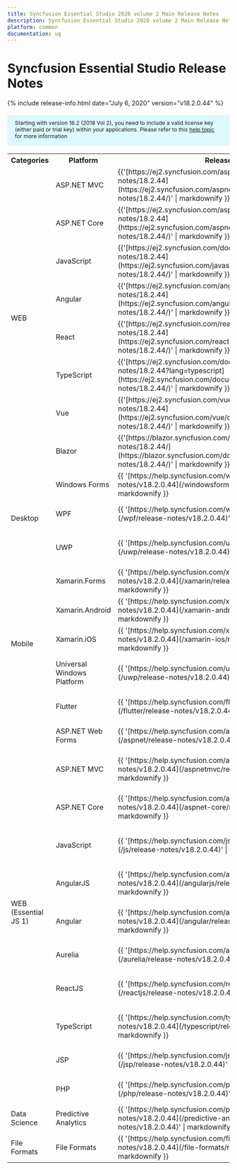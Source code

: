 ```yaml
---
title: Syncfusion Essential Studio 2020 volume 2 Main Release Notes  
description: Syncfusion Essential Studio 2020 volume 2 Main Release Notes  
platform: common
documentation: ug
---
```


# Syncfusion Essential Studio  Release Notes  

{% include release-info.html date="July 6, 2020"   version="v18.2.0.44" %} 

<style>
#license {
    font-size: .88em!important;
margin-top: 1.5em;     margin-bottom: 1.5em;
    background-color: #def8ff;
    padding: 10px 17px 14px;
}
</style>

<div id="license">
Starting with version 16.2 (2018 Vol 2), you need to include a valid license key (either paid or trial key) within your applications. 
Please refer to this <a href="/common/essential-studio/licensing/license-key">help topic</a> for more information 
</div>



<table>
<tr>
<th>
Categories</th><th>
Platform</th><th>
Release Notes</th><th>
Read Me</th></tr>
<tr>
<td rowspan="8">
WEB 
</td>
<td>
ASP.NET MVC
</td>
<td>{{'[https://ej2.syncfusion.com/aspnetmvc/documentation/release-notes/18.2.44](https://ej2.syncfusion.com/aspnetmvc/documentation/release-notes/18.2.44/)' | markdownify }}
</td>
<td>{{'[http://files2.syncfusion.com/Installs/v18.2.0.44/ReadMe/web/ASPMVC.html](http://files2.syncfusion.com/Installs/v18.2.0.44/ReadMe/web/ASPMVC.html)' | markdownify }}
</td>
</tr>
<tr>
<td>
ASP.NET Core	
</td>
<td>{{'[https://ej2.syncfusion.com/aspnetcore/documentation/release-notes/18.2.44](https://ej2.syncfusion.com/aspnetcore/documentation/release-notes/18.2.44/)' | markdownify }}
</td>
<td>{{'[http://files2.syncfusion.com/Installs/v18.2.0.44/ReadMe/web/ASPNETCORE.html](http://files2.syncfusion.com/Installs/v18.2.0.44/ReadMe/web/ASPNETCORE.html)' | markdownify }}
</td>
</tr>
<tr>
<td>
JavaScript
</td>
<td>{{'[https://ej2.syncfusion.com/documentation/release-notes/18.2.44](https://ej2.syncfusion.com/javascript/documentation/release-notes/18.2.44/)' | markdownify }}
</td>
<td>{{'[http://files2.syncfusion.com/Installs/v18.2.0.44/ReadMe/web/JavaScript.html](http://files2.syncfusion.com/Installs/v18.2.0.44/ReadMe/web/JavaScript.html)' | markdownify }}
</td>
</tr>
<tr>
<td>
Angular
</td>
<td>{{'[https://ej2.syncfusion.com/angular/documentation/release-notes/18.2.44](https://ej2.syncfusion.com/angular/documentation/release-notes/18.2.44/)' | markdownify }}
</td>
<td>{{'[http://files2.syncfusion.com/Installs/v18.2.0.44/ReadMe/web/Angular.html](http://files2.syncfusion.com/Installs/v18.2.0.44/ReadMe/web/Angular.html)' | markdownify }}
</td>
</tr>
<tr>
<td>
React
</td>
<td>{{'[https://ej2.syncfusion.com/react/documentation/release-notes/18.2.44](https://ej2.syncfusion.com/react/documentation/release-notes/18.2.44/)' | markdownify }}
</td>
<td>{{'[http://files2.syncfusion.com/Installs/v18.2.0.44/ReadMe/web/React.html](http://files2.syncfusion.com/Installs/v18.2.0.44/ReadMe/web/React.html)' | markdownify }}
</td>
</tr>
<tr>
<td>
TypeScript
</td>
<td>{{'[https://ej2.syncfusion.com/documentation/release-notes/18.2.44?lang=typescript](https://ej2.syncfusion.com/documentation/release-notes/18.2.44/)' | markdownify }}
</td>
<td>{{'[http://files2.syncfusion.com/Installs/v18.2.0.44/ReadMe/web/TypeScript.html](http://files2.syncfusion.com/Installs/v18.2.0.44/ReadMe/web/TypeScript.html)' | markdownify }}
</td>
</tr>
<tr>
<td>
Vue
</td>
<td>{{'[https://ej2.syncfusion.com/vue/documentation/release-notes/18.2.44](https://ej2.syncfusion.com/vue/documentation/release-notes/18.2.44/)' | markdownify }}
</td>
<td>{{'[http://files2.syncfusion.com/Installs/v18.2.0.44/ReadMe/web/Vue.html](http://files2.syncfusion.com/Installs/v18.2.0.44/ReadMe/web/Vue.html)' | markdownify }}
</td>
</tr>
<tr>
<td>
Blazor
</td>
<td>{{'[https://blazor.syncfusion.com/documentation/release-notes/18.2.44/](https://blazor.syncfusion.com/documentation/release-notes/18.2.44/)' | markdownify }}
</td>
<td>{{'[http://files2.syncfusion.com/Installs/v18.2.0.44/ReadMe/web/Blazor.html](http://files2.syncfusion.com/Installs/v18.2.0.44/ReadMe/web/Blazor.html)' | markdownify }}
</td>
</tr>
<tr>
<td rowspan="3">
Desktop
</td>
<td>
Windows Forms
</td>
<td>{{ '[https://help.syncfusion.com/windowsforms/release-notes/v18.2.0.44](/windowsforms/release-notes/v18.2.0.44)' | markdownify }}
</td>
<td>{{ '[http://files2.syncfusion.com/Installs/v18.2.0.44/ReadMe/WindowsForms.html](http://files2.syncfusion.com/Installs/v18.2.0.44/ReadMe/WindowsForms.html)' | markdownify }}
</td>
</tr>
<tr>
<td>
WPF
</td>
<td>{{ '[https://help.syncfusion.com/wpf/release-notes/v18.2.0.44](/wpf/release-notes/v18.2.0.44)' | markdownify }}
</td>
<td>{{ '[http://files2.syncfusion.com/Installs/v18.2.0.44/ReadMe/WPF.html](http://files2.syncfusion.com/Installs/v18.2.0.44/ReadMe/WPF.html)' | markdownify }}
</td>
</tr>
<tr>
<td>
UWP
</td>
<td>{{ '[https://help.syncfusion.com/uwp/release-notes/v18.2.0.44](/uwp/release-notes/v18.2.0.44)' | markdownify }}
</td>
<td>{{ '[http://files2.syncfusion.com/Installs/v18.2.0.44/ReadMe/UniversalWindows.html](http://files2.syncfusion.com/Installs/v18.2.0.44/ReadMe/UniversalWindows.html)' | markdownify }}
</td>
</tr>
<tr>
<td rowspan="5">
Mobile
</td>
<td>
Xamarin.Forms
</td>
<td>{{ '[https://help.syncfusion.com/xamarin/release-notes/v18.2.0.44](/xamarin/release-notes/v18.2.0.44)' | markdownify }}
</td>
<td>{{ '[http://files2.syncfusion.com/Installs/v18.2.0.44/ReadMe/Xamarin_Forms.html](http://files2.syncfusion.com/Installs/v18.2.0.44/ReadMe/Xamarin_Forms.html)' | markdownify }}
</td>
</tr>
<tr>
<td>
Xamarin.Android
</td>
<td>{{ '[https://help.syncfusion.com/xamarin-android/release-notes/v18.2.0.44](/xamarin-android/release-notes/v18.2.0.44)' | markdownify }}
</td>
<td>{{ '[http://files2.syncfusion.com/Installs/v18.2.0.44/ReadMe/Xamarin_Forms.html](http://files2.syncfusion.com/Installs/v18.2.0.44/ReadMe/Xamarin_Forms.html)' | markdownify }}
</td>
</tr>
<tr>
<td>
Xamarin.iOS
</td>
<td>{{ '[https://help.syncfusion.com/xamarin-ios/release-notes/v18.2.0.44](/xamarin-ios/release-notes/v18.2.0.44)' | markdownify }}
</td>
<td>{{ '[http://files2.syncfusion.com/Installs/v18.2.0.44/ReadMe/Xamarin_Forms.html](http://files2.syncfusion.com/Installs/v18.2.0.44/ReadMe/Xamarin_Forms.html)' | markdownify }}
</td>
</tr>
<tr>
<td>
Universal Windows Platform
</td>
<td>{{ '[https://help.syncfusion.com/uwp/release-notes/v18.2.0.44](/uwp/release-notes/v18.2.0.44)' | markdownify }}
</td>
<td>{{ '[http://files2.syncfusion.com/Installs/v18.2.0.44/ReadMe/UniversalWindows.html](http://files2.syncfusion.com/Installs/v18.2.0.44/ReadMe/UniversalWindows.html)' | markdownify }}
</td>
</tr>
<tr>
<td>
Flutter
</td>
<td>{{ '[https://help.syncfusion.com/flutter/release-notes/v18.2.0.44](/flutter/release-notes/v18.2.0.44)' | markdownify }}
</td>
<td>{{ '[http://files2.syncfusion.com/Installs/v18.2.0.44/ReadMe/Flutter.html](http://files2.syncfusion.com/Installs/v18.2.0.44/ReadMe/Flutter.html)' | markdownify }}
</td>
</tr>
<tr>
<td rowspan="11">
WEB (Essential JS 1)
</td>
<td>
ASP.NET Web Forms
</td>
<td>{{ '[https://help.syncfusion.com/aspnet/release-notes/v18.2.0.44](/aspnet/release-notes/v18.2.0.44)' | markdownify }}
</td>
<td>{{ '[http://files2.syncfusion.com/Installs/v18.2.0.44/ReadMe/essential-js1/ASP.html](http://files2.syncfusion.com/Installs/v18.2.0.44/ReadMe/essential-js1/ASP.html)' | markdownify }}
</td>
</tr>
<tr>
<td>
ASP.NET MVC
</td>
<td>{{ '[https://help.syncfusion.com/aspnetmvc/release-notes/v18.2.0.44](/aspnetmvc/release-notes/v18.2.0.44)' | markdownify }}
</td>
<td>{{ '[http://files2.syncfusion.com/Installs/v18.2.0.44/ReadMe/essential-js1/ASPMVC.html](http://files2.syncfusion.com/Installs/v18.2.0.44/ReadMe/essential-js1/ASPMVC.html)' | markdownify }}
</td>
</tr>
<tr>
<td>
ASP.NET Core
</td>
<td>{{ '[https://help.syncfusion.com/aspnet-core/release-notes/v18.2.0.44](/aspnet-core/release-notes/v18.2.0.44)' | markdownify }}
</td>
<td>
{{ '[http://files2.syncfusion.com/Installs/v18.2.0.44/ReadMe/essential-js1/ASPNETCORE.html](http://files2.syncfusion.com/Installs/v18.2.0.44/ReadMe/essential-js1/ASPNETCORE.html)' | markdownify }}
</td>
</tr>
<tr>
<td>
JavaScript
</td>
<td>{{ '[https://help.syncfusion.com/js/release-notes/v18.2.0.44](/js/release-notes/v18.2.0.44)' | markdownify }}
</td>
<td>{{ '[http://files2.syncfusion.com/Installs/v18.2.0.44/ReadMe/essential-js1/JavaScript.html](http://files2.syncfusion.com/Installs/v18.2.0.44/ReadMe/essential-js1/JavaScript.html)' | markdownify }}
</td>
</tr>
<tr>
<td>
AngularJS
</td>
<td>{{ '[https://help.syncfusion.com/angularjs/release-notes/v18.2.0.44](/angularjs/release-notes/v18.2.0.44)' | markdownify }}
</td>
<td>{{ '[http://files2.syncfusion.com/Installs/v18.2.0.44/ReadMe/essential-js1/AngularJS.html](http://files2.syncfusion.com/Installs/v18.2.0.44/ReadMe/essential-js1/AngularJS.html)' | markdownify }}
</td>
</tr>
<tr>
<td>
Angular
</td>
<td>{{ '[https://help.syncfusion.com/angular/release-notes/v18.2.0.44](/angular/release-notes/v18.2.0.44)' | markdownify }}
</td>
<td>{{ '[http://files2.syncfusion.com/Installs/v18.2.0.44/ReadMe/essential-js1/Angular.html](http://files2.syncfusion.com/Installs/v18.2.0.44/ReadMe/essential-js1/Angular.html)' | markdownify }}
</td>
</tr>
<tr>
<td>
Aurelia
</td>
<td>{{ '[https://help.syncfusion.com/aurelia/release-notes/v18.2.0.44](/aurelia/release-notes/v18.2.0.44)' | markdownify }}
</td>
<td>{{ '[http://files2.syncfusion.com/Installs/v18.2.0.44/ReadMe/essential-js1/Aurelia.html](http://files2.syncfusion.com/Installs/v18.2.0.44/ReadMe/essential-js1/Aurelia.html)' | markdownify }}
</td>
</tr>
<tr>
<td>
ReactJS
</td>
<td>{{ '[https://help.syncfusion.com/reactjs/release-notes/v18.2.0.44](/reactjs/release-notes/v18.2.0.44)' | markdownify }}
</td>
<td>{{ '[http://files2.syncfusion.com/Installs/v18.2.0.44/ReadMe/essential-js1/ReactJS.html](http://files2.syncfusion.com/Installs/v18.2.0.44/ReadMe/essential-js1/ReactJS.html)' | markdownify }}
</td>
</tr>
<tr>
<td>
TypeScript
</td>
<td>{{ '[https://help.syncfusion.com/typescript/release-notes/v18.2.0.44](/typescript/release-notes/v18.2.0.44)' | markdownify }}
</td>
<td>{{ '[http://files2.syncfusion.com/Installs/v18.2.0.44/ReadMe/essential-js1/TypeScript.html](http://files2.syncfusion.com/Installs/v18.2.0.44/ReadMe/essential-js1/TypeScript.html)' | markdownify }}
</td>
</tr>
<tr>
<td>
JSP
</td>
<td>{{ '[https://help.syncfusion.com/jsp/release-notes/v18.2.0.44](/jsp/release-notes/v18.2.0.44)' | markdownify }}
</td>
<td>{{ '[http://files2.syncfusion.com/Installs/v18.2.0.44/ReadMe/essential-js1/JSP.html](http://files2.syncfusion.com/Installs/v18.2.0.44/ReadMe/essential-js1/JSP.html)' | markdownify }}
</td>
</tr>
<tr>
<td>
PHP
</td>
<td>{{ '[https://help.syncfusion.com/php/release-notes/v18.2.0.44](/php/release-notes/v18.2.0.44)' | markdownify }}
</td>
<td>{{ '[http://files2.syncfusion.com/Installs/v18.2.0.44/ReadMe/essential-js1/PHP.html](http://files2.syncfusion.com/Installs/v18.2.0.44/ReadMe/essential-js1/PHP.html)' | markdownify }}
</td>
</tr>
<tr>
<td>
Data Science
</td>
<td>
Predictive Analytics
</td>
<td>{{ '[https://help.syncfusion.com/predictive-analytics/release-notes/v18.2.0.44](/predictive-analytics/release-notes/v18.2.0.44)' | markdownify }}
</td>
<td>
</td>
</tr>
<tr>
<td>
File Formats
</td>
<td>
File Formats
</td>
<td>{{ '[https://help.syncfusion.com/file-formats/release-notes/v18.2.0.44](/file-formats/release-notes/v18.2.0.44)' | markdownify }}
</td>
<td>
</td>
</tr>
</table>